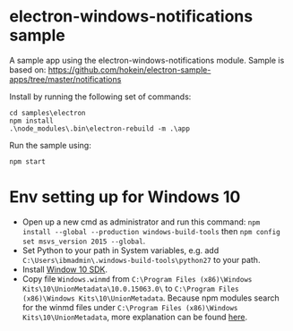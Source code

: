 # electron-windows-notifications sample

A sample app using the electron-windows-notifications module.
Sample is based on: https://github.com/hokein/electron-sample-apps/tree/master/notifications

Install by running the following set of commands:

```
cd samples\electron
npm install
.\node_modules\.bin\electron-rebuild -m .\app
```

Run the sample using:

```
npm start
```

# Env setting up for Windows 10
- Open up a new cmd as administrator and run this command:
  `npm install --global --production windows-build-tools`
  then 
  `npm config set msvs_version 2015 --global`. 
- Set Python to your path in System variables, e.g. add `C:\Users\ibmadmin\.windows-build-tools\python27` to your path.
- Install [Window 10 SDK](https://developer.microsoft.com/en-us/windows/downloads/windows-10-sdk).
- Copy file `Windows.winmd` from `C:\Program Files (x86)\Windows Kits\10\UnionMetadata\10.0.15063.0\` to `C:\Program Files (x86)\Windows Kits\10\UnionMetadata`. Because npm modules search for the winmd files under `C:\Program Files (x86)\Windows Kits\10\UnionMetadata`, more explanation can be found [here](https://github.com/NodeRT/NodeRT/issues/65#issuecomment-303938757).





